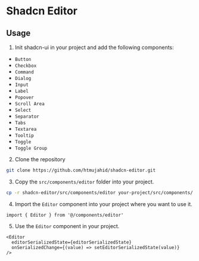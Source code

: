 # Shadcn Editor

## Usage

1. Init shadcn-ui in your project and add the following components:
- `Button`
- `Checkbox`
- `Command`
- `Dialog`
- `Input`
- `Label`
- `Popover`
- `Scroll Area`
- `Select`
- `Separator`
- `Tabs`
- `Textarea`
- `Tooltip`
- `Toggle`
- `Toggle Group`

2. Clone the repository

```bash
git clone https://github.com/htmujahid/shadcn-editor.git
```

3. Copy the `src/components/editor` folder into your project.

```bash
cp -r shadcn-editor/src/components/editor your-project/src/components/
```

4. Import the `Editor` component into your project where you want to use it.

```tsx
import { Editor } from '@/components/editor'
```

5. Use the `Editor` component in your project.

```tsx
<Editor 
  editorSerializedState={editorSerializedState} 
  onSerializedChange={(value) => setEditorSerializedState(value)} 
/>
```
